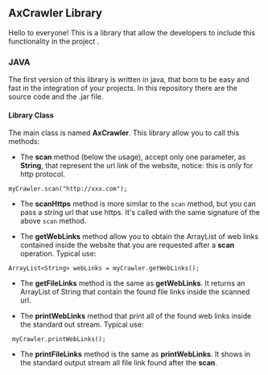 ## AxCrawler Library 
Hello to everyone! This is a library that allow the developers to include this functionality in the project .
### JAVA
The first version of this library is written in java, that born to be easy and fast in the integration of your projects. In this repository there are the source code and the .jar file.

#### Library Class

The main class is named **AxCrawler**.
This library allow you to call this methods:
- The **scan** method (below the usage), accept only one parameter, as **String**, that represent the url  link of the website, notice: this is only for http protocol.
```
myCrawler.scan("http://xxx.com");
```
- The **scanHttps** method is more similar to the `scan` method, but you can pass a string url that use https. It's called with the same signature of the above `scan` method.


- The **getWebLinks** method allow you to obtain the ArrayList of web links contained inside the website that you are requested after a **scan** operation. Typical use:
 ```
 ArrayList<String> webLinks = myCrawler.getWebLinks();
 ```
- The **getFileLinks** method is the same as **getWebLinks**. It returns an ArrayList of String that contain the found file links inside the scanned url.
  
- The **printWebLinks** method that print all of the found web links inside the standard out stream. Typical use:
 ```
  myCrawler.printWebLinks();
 ```
- The **printFileLinks** method is the same as **printWebLinks**. It shows in the standard output stream all file link found after the **scan**.




